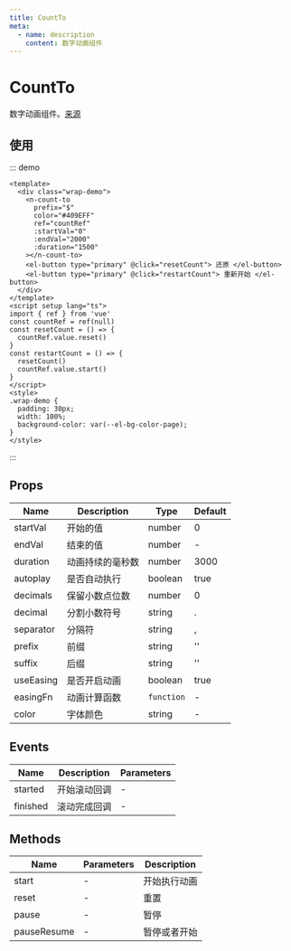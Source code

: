 ```yaml
---
title: CountTo
meta:
  - name: description
    content: 数字动画组件
---
```


# CountTo

数字动画组件。[来源](https://github.com/PanJiaChen/vue-countTo)

## 使用

::: demo

```vue
<template>
  <div class="wrap-demo">
    <n-count-to
      prefix="$"
      color="#409EFF"
      ref="countRef"
      :startVal="0"
      :endVal="2000"
      :duration="1500"
    ></n-count-to>
    <el-button type="primary" @click="resetCount"> 还原 </el-button>
    <el-button type="primary" @click="restartCount"> 重新开始 </el-button>
  </div>
</template>
<script setup lang="ts">
import { ref } from 'vue'
const countRef = ref(null)
const resetCount = () => {
  countRef.value.reset()
}
const restartCount = () => {
  resetCount()
  countRef.value.start()
}
</script>
<style>
.wrap-demo {
  padding: 30px;
  width: 100%;
  background-color: var(--el-bg-color-page);
}
</style>
```

:::

## Props

| Name      | Description      | Type       | Default |
| --------- | ---------------- | ---------- | ------- |
| startVal  | 开始的值         | number     | 0       |
| endVal    | 结束的值         | number     | -       |
| duration  | 动画持续的毫秒数 | number     | 3000    |
| autoplay  | 是否自动执行     | boolean    | true    |
| decimals  | 保留小数点位数   | number     | 0       |
| decimal   | 分割小数符号     | string     | .       |
| separator | 分隔符           | string     | ,       |
| prefix    | 前缀             | string     | ''      |
| suffix    | 后缀             | string     | ''      |
| useEasing | 是否开启动画     | boolean    | true    |
| easingFn  | 动画计算函数     | `function` | -       |
| color     | 字体颜色         | string     | -       |

## Events

| Name     | Description  | Parameters |
| -------- | ------------ | ---------- |
| started  | 开始滚动回调 | -          |
| finished | 滚动完成回调 | -          |

## Methods

| Name        | Parameters | Description  |
| ----------- | ---------- | ------------ |
| start       | -          | 开始执行动画 |
| reset       | -          | 重置         |
| pause       | -          | 暂停         |
| pauseResume | -          | 暂停或者开始 |
